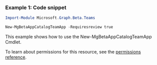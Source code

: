 ### Example 1: Code snippet

```powershellImport-Module Microsoft.Graph.Beta.Teams

New-MgBetaAppCatalogTeamApp -Requiresreview true
```
This example shows how to use the New-MgBetaAppCatalogTeamApp Cmdlet.
To learn about permissions for this resource, see the [permissions reference](/graph/permissions-reference).

